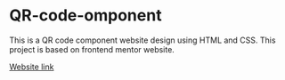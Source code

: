 # QR-code-omponent
This is a QR code component website design using HTML and CSS. This project is based on frontend mentor website.

[Website link](https://lohith-qrcode-frontendmentor.netlify.app/)
